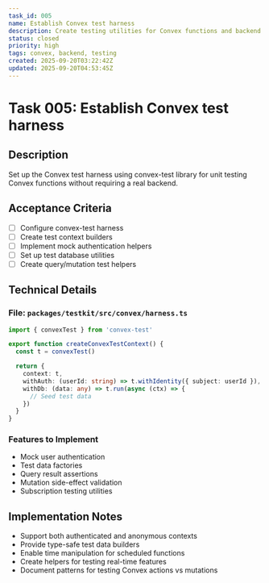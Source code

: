 ```yaml
---
task_id: 005
name: Establish Convex test harness
description: Create testing utilities for Convex functions and backend
status: closed
priority: high
tags: convex, backend, testing
created: 2025-09-20T03:22:42Z
updated: 2025-09-20T04:53:45Z
---
```


# Task 005: Establish Convex test harness

## Description

Set up the Convex test harness using convex-test library for unit testing Convex functions without requiring a real backend.

## Acceptance Criteria

- [ ] Configure convex-test harness
- [ ] Create test context builders
- [ ] Implement mock authentication helpers
- [ ] Set up test database utilities
- [ ] Create query/mutation test helpers

## Technical Details

### File: `packages/testkit/src/convex/harness.ts`
```typescript
import { convexTest } from 'convex-test'

export function createConvexTestContext() {
  const t = convexTest()

  return {
    context: t,
    withAuth: (userId: string) => t.withIdentity({ subject: userId }),
    withDb: (data: any) => t.run(async (ctx) => {
      // Seed test data
    })
  }
}
```

### Features to Implement
- Mock user authentication
- Test data factories
- Query result assertions
- Mutation side-effect validation
- Subscription testing utilities

## Implementation Notes

- Support both authenticated and anonymous contexts
- Provide type-safe test data builders
- Enable time manipulation for scheduled functions
- Create helpers for testing real-time features
- Document patterns for testing Convex actions vs mutations